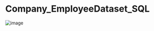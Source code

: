 # Company_EmployeeDataset_SQL
![image](https://github.com/mayankgondia1027/Company_EmployeeDataset_SQL/blob/main/-company-image.jpg?raw=true)
